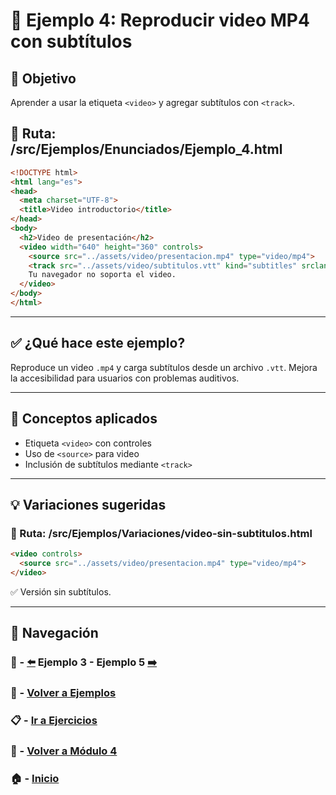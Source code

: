 # 🧪 Ejemplo 4: Reproducir video MP4 con subtítulos

## 🎯 Objetivo
Aprender a usar la etiqueta `<video>` y agregar subtítulos con `<track>`.

## 📁 Ruta: /src/Ejemplos/Enunciados/Ejemplo_4.html

```html
<!DOCTYPE html>
<html lang="es">
<head>
  <meta charset="UTF-8">
  <title>Video introductorio</title>
</head>
<body>
  <h2>Video de presentación</h2>
  <video width="640" height="360" controls>
    <source src="../assets/video/presentacion.mp4" type="video/mp4">
    <track src="../assets/video/subtitulos.vtt" kind="subtitles" srclang="es" label="Español">
    Tu navegador no soporta el video.
  </video>
</body>
</html>
```

---

## ✅ ¿Qué hace este ejemplo?
Reproduce un video `.mp4` y carga subtítulos desde un archivo `.vtt`. Mejora la accesibilidad para usuarios con problemas auditivos.

---

## 🧠 Conceptos aplicados
- Etiqueta `<video>` con controles
- Uso de `<source>` para video
- Inclusión de subtítulos mediante `<track>`

---

## 💡 Variaciones sugeridas

### 📁 Ruta: /src/Ejemplos/Variaciones/video-sin-subtitulos.html
```html
<video controls>
  <source src="../assets/video/presentacion.mp4" type="video/mp4">
</video>
```
✅ Versión sin subtítulos.

---

## 🔁 Navegación

### 🧪 - [⬅️](./Ejemplo_3.md) Ejemplo 3 - Ejemplo 5 [➡️](./Ejemplo_5.md)
### 🧪 - [Volver a Ejemplos](../README.md)
### 📋 - [Ir a Ejercicios](../../Ejercicios/README.md)
### 📘 - [Volver a Módulo 4](../../Modulo_4.md)
### 🏠 - [Inicio](../../../README.md)

